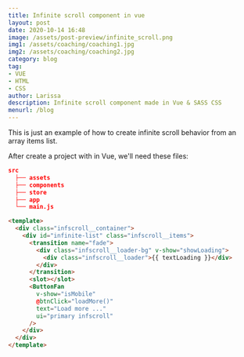 ```yaml
---
title: Infinite scroll component in vue
layout: post
date: 2020-10-14 16:48
image: /assets/post-preview/infinite_scroll.png
img1: /assets/coaching/coaching1.jpg
img2: /assets/coaching/coaching2.jpg
category: blog
tag:
- VUE
- HTML
- CSS
author: Larissa
description: Infinite scroll component made in Vue & SASS CSS
menurl: /blog
---
```


<p>This is just an example of how to create infinite scroll behavior from an array items list.</p>

<p>After create a project with in Vue, we'll need these files:</p>

```json
src
  ├── assets
  ├── components
  ├── store
  ├── app
  └── main.js
```

```html
<template>
  <div class="infscroll__container">
    <div id="infinite-list" class="infscroll__items">
      <transition name="fade">
        <div class="infscroll__loader-bg" v-show="showLoading">
          <div class="infscroll__loader">{{ textLoading }}</div>
        </div>
      </transition>
      <slot></slot>
      <ButtonFan
        v-show="isMobile"
        @btnClick="loadMore()"
        text="Load more ..."
        ui="primary infscroll"
      />
    </div>
  </div>
</template>
```
	
	